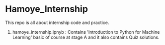 # Hamoye_Internship

This repo is all about internship code and practice.
1. hamoye_internship.ipnyb : Contains 'Introduction to Python for Machine Learning' basic of course at stage A and it also contains Quiz solutions.
